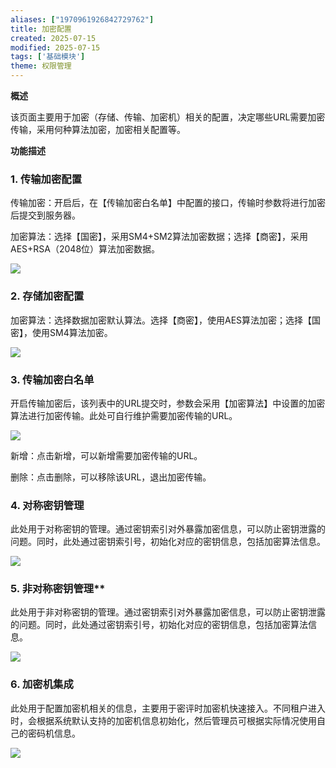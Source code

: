 ```yaml
---
aliases: ["1970961926842729762"]
title: 加密配置
created: 2025-07-15
modified: 2025-07-15
tags: ['基础模块']
theme: 权限管理
---
```


**概述**

该页面主要用于加密（存储、传输、加密机）相关的配置，决定哪些URL需要加密传输，采用何种算法加密，加密相关配置等。

**功能描述**

### 1. **传输加密配置**

传输加密：开启后，在【传输加密白名单】中配置的接口，传输时参数将进行加密后提交到服务器。

加密算法：选择【国密】，采用SM4+SM2算法加密数据；选择【商密】，采用AES+RSA（2048位）算法加密数据。

![](0ba0631b4114a160c794180ead527631.jpg)

### 2. **存储加密配置**

加密算法：选择数据加密默认算法。选择【商密】，使用AES算法加密；选择【国密】，使用SM4算法加密。

![](2966c195fa1f4b0debc865811035c3e2.jpg)

### 3. **传输加密白名单**

开启传输加密后，该列表中的URL提交时，参数会采用【加密算法】中设置的加密算法进行加密传输。此处可自行维护需要加密传输的URL。

![](30eaabbd9bca7120ecebd39b473cbb9d.jpg)

新增：点击新增，可以新增需要加密传输的URL。

删除：点击删除，可以移除该URL，退出加密传输。

### 4. **对称密钥管理**

此处用于对称密钥的管理。通过密钥索引对外暴露加密信息，可以防止密钥泄露的问题。同时，此处通过密钥索引号，初始化对应的密钥信息，包括加密算法信息。

![](d2ef347f8c060a6efbfcdc688a9ffe9d.jpg)

### 5. **非**对称密钥管理**

此处用于非对称密钥的管理。通过密钥索引对外暴露加密信息，可以防止密钥泄露的问题。同时，此处通过密钥索引号，初始化对应的密钥信息，包括加密算法信息。

![](9f9ebc22df27335fe2baba1a37e54768.jpg)

### 6. **加密机集成**

此处用于配置加密机相关的信息，主要用于密评时加密机快速接入。不同租户进入时，会根据系统默认支持的加密机信息初始化，然后管理员可根据实际情况使用自己的密码机信息。

![](160fc65036a97918afcfacf8ed5dd95e.jpg)